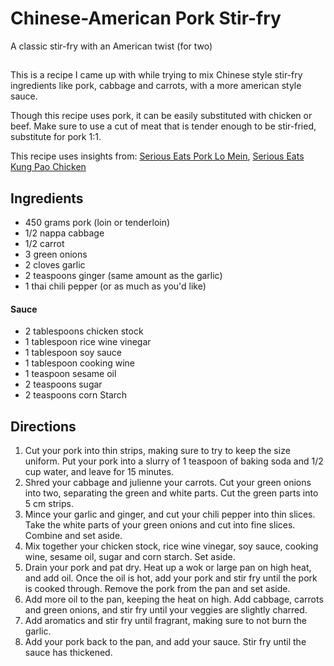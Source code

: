 # Chinese-American Pork Stir-fry

A classic stir-fry with an American twist (for two)

##

This is a recipe I came up with while trying to mix Chinese style stir-fry ingredients like pork, cabbage and carrots, with a more american style sauce.

Though this recipe uses pork, it can be easily substituted with chicken or beef. Make sure to use a cut of meat that is tender enough to be stir-fried, substitute for pork 1:1.

This recipe uses insights from: [Serious Eats Pork Lo Mein](https://www.seriouseats.com/stir-fried-lo-mein-noodles-pork-vegetables-recipe), [Serious Eats Kung Pao Chicken](https://www.seriouseats.com/takeout-style-kung-pao-chicken-diced-chicken-peppers-peanuts-recipe)

## Ingredients

- 450 grams pork (loin or tenderloin)
- 1/2 nappa cabbage 
- 1/2 carrot
- 3 green onions
- 2 cloves garlic
- 2 teaspoons ginger (same amount as the garlic)
- 1 thai chili pepper (or as much as you'd like)
#### Sauce

- 2 tablespoons chicken stock
- 1 tablespoon rice wine vinegar
- 1 tablespoon soy sauce
- 1 tablespoon cooking wine
- 1 teaspoon sesame oil
- 2 teaspoons sugar
- 2 teaspoons corn Starch

## Directions

1. Cut your pork into thin strips, making sure to try to keep the size uniform. Put your pork into a slurry of 1 teaspoon of baking soda and 1/2 cup water, and leave for 15 minutes.
2. Shred your cabbage and julienne your carrots. Cut your green onions into two, separating the green and white parts. Cut the green parts into 5 cm strips.
3. Mince your garlic and ginger, and cut your chili pepper into thin slices. Take the white parts of your green onions and cut into fine slices. Combine and set aside.
4. Mix together your chicken stock, rice wine vinegar, soy sauce, cooking wine, sesame oil, sugar and corn starch. Set aside.
5. Drain your pork and pat dry. Heat up a wok or large pan on high heat, and add oil. Once the oil is hot, add your pork and stir fry until the pork is cooked through. Remove the pork from the pan and set aside.
6. Add more oil to the pan, keeping the heat on high. Add cabbage, carrots and green onions, and stir fry until your veggies are slightly charred.
7. Add aromatics and stir fry until fragrant, making sure to not burn the garlic.
8. Add your pork back to the pan, and add your sauce. Stir fry until the sauce has thickened.
